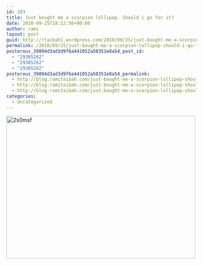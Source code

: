 ```yaml
---
id: 203
title: Just bought me a scorpion lollipop. Should i go for it?
date: 2010-09-25T18:12:56+00:00
author: rami
layout: post
guid: http://rtaibah1.wordpress.com/2010/09/25/just-bought-me-a-scorpion-lollipop-should-i-go-for-it
permalink: /2010/09/25/just-bought-me-a-scorpion-lollipop-should-i-go-for-it/
posterous_39894d3ad3d9f6a441052a50351e8a54_post_id:
  - "29385262"
  - "29385262"
  - "29385262"
posterous_39894d3ad3d9f6a441052a50351e8a54_permalink:
  - http://blog.ramitaibah.com/just-bought-me-a-scorpion-lollipop-should-i-g
  - http://blog.ramitaibah.com/just-bought-me-a-scorpion-lollipop-should-i-g
  - http://blog.ramitaibah.com/just-bought-me-a-scorpion-lollipop-should-i-g
categories:
  - Uncategorized
---
```

<div class='p_embed p_image_embed'>
  <a href="http://139.59.20.41/wp-content/uploads/2011/12/2s0msf-scaled1000.jpg"><img alt="2s0msf" height="377" src="http://139.59.20.41/wp-content/uploads/2011/12/2s0msf-scaled1000.jpg?w=300" width="500" /></a>
</div>
